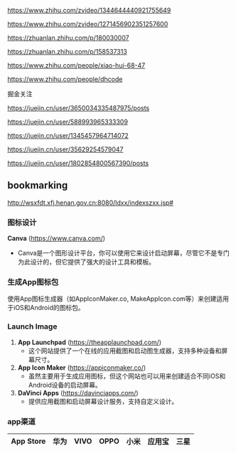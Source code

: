 https://www.zhihu.com/zvideo/1344644440921755649

https://www.zhihu.com/zvideo/1271456902351257600

https://zhuanlan.zhihu.com/p/180030007

https://zhuanlan.zhihu.com/p/158537313

https://www.zhihu.com/people/xiao-hui-68-47

https://www.zhihu.com/people/dhcode

掘金关注

https://juejin.cn/user/3650034335487975/posts

https://juejin.cn/user/588993965333309

https://juejin.cn/user/1345457964714072

https://juejin.cn/user/35629254579047

https://juejin.cn/user/1802854800567390/posts

## bookmarking

http://wsxfdt.xfj.henan.gov.cn:8080/ldxx/indexszxx.jsp#

### 图标设计

**Canva** (https://www.canva.com/)

- Canva是一个图形设计平台，你可以使用它来设计启动屏幕，尽管它不是专门为此设计的，但它提供了强大的设计工具和模板。

### 生成App图标包

使用App图标生成器（如AppIconMaker.co, MakeAppIcon.com等）来创建适用于iOS和Android的图标包。

### Launch Image

1. **App Launchpad** (https://theapplaunchpad.com/)
   - 这个网站提供了一个在线的应用截图和启动图生成器，支持多种设备和屏幕尺寸。
2. **App Icon Maker** (https://appiconmaker.co/)
   - 虽然主要用于生成应用图标，但这个网站也可以用来创建适合不同iOS和Android设备的启动屏幕。
4. **DaVinci Apps** (https://davinciapps.com/)
   - 提供应用截图和启动屏幕设计服务，支持自定义设计。

### app渠道

| App Store | 华为 | VIVO | OPPO | 小米 | 应用宝 | 三星 |
| --------- | ---- | ---- | ---- | ---- | ------ | ---- |
